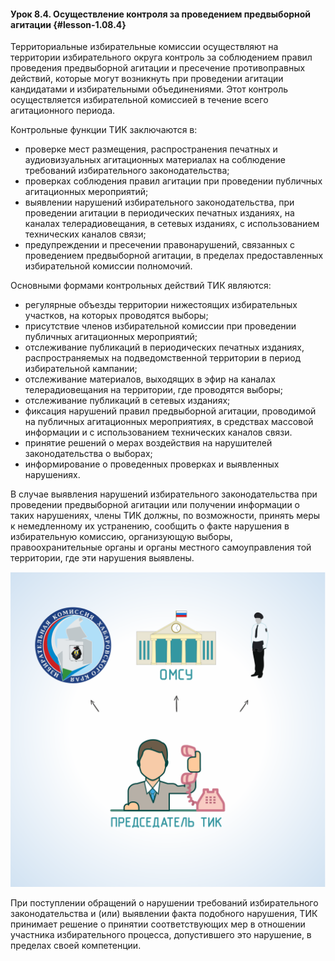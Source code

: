 #### Урок 8.4. Осуществление контроля за проведением предвыборной агитации {#lesson-1.08.4}

Территориальные избирательные комиссии осуществляют на территории избирательного округа контроль за соблюдением правил проведения предвыборной агитации и пресечение противоправных действий, которые могут возникнуть при проведении агитации кандидатами и избирательными объединениями. Этот контроль осуществляется избирательной комиссией в течение всего агитационного периода.

Контрольные функции ТИК заключаются в:

- проверке мест размещения, распространения печатных и аудиовизуальных агитационных материалах на соблюдение требований избирательного законодательства;
- проверках соблюдения правил агитации при проведении публичных агитационных мероприятий;
- выявлении нарушений избирательного законодательства, при проведении агитации в периодических печатных изданиях, на каналах телерадиовещания, в сетевых изданиях, с использованием технических каналов связи;
- предупреждении и пресечении правонарушений, связанных с проведением предвыборной агитации, в пределах предоставленных избирательной комиссии полномочий.

Основными формами контрольных действий ТИК являются:

- регулярные объезды территории нижестоящих избирательных участков, на которых проводятся выборы; 
- присутствие членов избирательной комиссии при проведении публичных агитационных мероприятий;
- отслеживание публикаций в периодических печатных изданиях, распространяемых на подведомственной территории в период избирательной кампании;
- отслеживание материалов, выходящих в эфир на каналах телерадиовещания на территории, где проводятся выборы;
- отслеживание публикаций в сетевых изданиях;
- фиксация нарушений правил предвыборной агитации, проводимой на публичных агитационных мероприятиях, в средствах массовой информации и с использованием технических каналов связи.
- принятие решений о мерах воздействия на нарушителей законодательства о выборах;
- информирование о проведенных проверках и выявленных нарушениях.

В случае выявления нарушений избирательного законодательства при проведении предвыборной агитации или получении информации о таких нарушениях, члены ТИК должны, по возможности, принять меры к немедленному их устранению, сообщить о факте нарушения в избирательную комиссию, организующую выборы, правоохранительные органы и органы местного самоуправления той территории, где эти нарушения выявлены.

![Рисунок 8.4.1. Действия члена территориальной избирательной комиссии при выявлении нарушений законодательства  ](./1.08.4.1.svg)

При поступлении обращений о нарушении требований избирательного законодательства и (или) выявлении факта подобного нарушения, ТИК принимает решение о принятии соответствующих мер в отношении участника избирательного процесса, допустившего это нарушение, в пределах своей компетенции.
